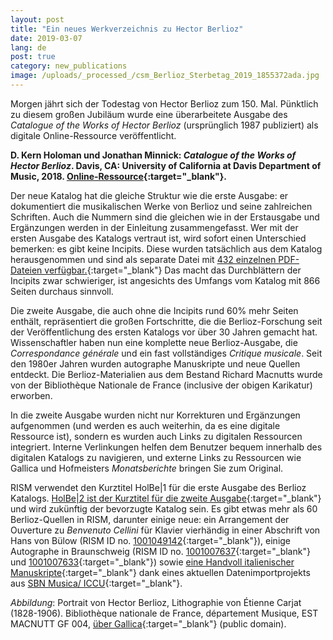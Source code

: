 ```yaml
---
layout: post
title: "Ein neues Werkverzeichnis zu Hector Berlioz"
date: 2019-03-07
lang: de
post: true
category: new_publications
image: /uploads/_processed_/csm_Berlioz_Sterbetag_2019_1855372ada.jpg
---
```



Morgen jährt sich der Todestag von Hector Berlioz zum 150. Mal. Pünktlich zu diesem großen Jubiläum wurde eine überarbeitete Ausgabe des _Catalogue of the Works of Hector Berlioz_ (ursprünglich 1987 publiziert) als digitale Online-Ressource veröffentlicht.

**D. Kern Holoman und Jonathan Minnick: _Catalogue of the Works of Hector Berlioz_. Davis, CA: University of California at Davis Department of Music, 2018. [Online-Ressource](https://escholarship.org/uc/item/1gh3t989){:target="_blank"}.**

Der neue Katalog hat die gleiche Struktur wie die erste Ausgabe: er dokumentiert die musikalischen Werke von Berlioz und seine zahlreichen Schriften. Auch die Nummern sind die gleichen wie in der Erstausgabe und Ergänzungen werden in der Einleitung zusammengefasst. Wer mit der ersten Ausgabe des Katalogs vertraut ist, wird sofort einen Unterschied bemerken: es gibt keine Incipits. Diese wurden tatsächlich aus dem Katalog herausgenommen und sind als separate Datei mit [432 einzelnen PDF-Dateien verfügbar.](https://dash.ucdavis.edu/stash/dataset/doi:10.25338/B8XG6Z){:target="_blank"} Das macht das Durchblättern der Incipits zwar schwieriger, ist angesichts des Umfangs vom Katalog mit 866 Seiten durchaus sinnvoll.

Die zweite Ausgabe, die auch ohne die Incipits rund 60% mehr Seiten enthält, repräsentiert die großen Fortschritte, die die Berlioz-Forschung seit der Veröffentlichung des ersten Katalogs vor über 30 Jahren gemacht hat. Wissenschaftler haben nun eine komplette neue Berlioz-Ausgabe, die _Correspondance générale_ und ein fast vollständiges _Critique musicale_. Seit den 1980er Jahren wurden autographe Manuskripte und neue Quellen entdeckt. Die Berlioz-Materialien aus dem Bestand Richard Macnutts wurde von der Bibliothèque Nationale de France (inclusive der obigen Karikatur) erworben.

In die zweite Ausgabe wurden nicht nur Korrekturen und Ergänzungen aufgenommen (und werden es auch weiterhin, da es eine digitale Ressource ist), sondern es wurden auch Links zu digitalen Ressourcen integriert. Interne Verlinkungen helfen dem Benutzer bequem innerhalb des digitalen Katalogs zu navigieren, und externe Links zu Ressourcen wie Gallica und Hofmeisters _Monatsberichte_ bringen Sie zum Original.

RISM verwendet den Kurztitel HolBe|1 für die erste Ausgabe des Berlioz Katalogs. [HolBe|2 ist der Kurztitel für die zweite Ausgabe](https://opac.rism.info/metaopac/perma.do?v=rism&q=-1%3d%22pe13803%22&){:target="_blank"} und wird zukünftig der bevorzugte Katalog sein. Es gibt etwas mehr als 60 Berlioz-Quellen in RISM, darunter einige neue: ein Arrangement der Ouverture zu _Benvenuto Cellini_ für Klavier vierhändig in einer Abschrift von Hans von Bülow (RISM ID no. [1001049142](https://opac.rism.info/search?id=1001049142&View=rism){:target="_blank"}), einige Autographe in Braunschweig (RISM ID no. [1001007637](https://opac.rism.info/search?id=1001007637&View=rism){:target="_blank"} und [1001007633](https://opac.rism.info/search?id=1001007633&View=rism){:target="_blank"}) sowie [eine Handvoll italienischer Manuskripte](https://opac.rism.info/search?View=rism&author=berlioz&siglum=I-*&Language=en){:target="_blank"} dank eines aktuellen Datenimportprojekts aus [SBN Musica/ ICCU](https://opac.sbn.it/opacsbn/opac/iccu/musica.jsp){:target="_blank"}.


_Abbildung_: Portrait von Hector Berlioz, Lithographie von Étienne Carjat (1828-1906). Bibliothèque nationale de France, département Musique, EST MACNUTT GF 004, [über Gallica](https://gallica.bnf.fr/ark:/12148/btv1b8454326z){:target="_blank"} (public domain).



<script type="text/javascript">var switchTo5x=true;</script><script type="text/javascript" src="http://w.sharethis.com/button/buttons.js"></script><script type="text/javascript">stLight.options({publisher: "9b601438-1ce1-49d8-bfd7-9cff5df54c17", doNotHash: false, doNotCopy: false, hashAddressBar: false});</script>